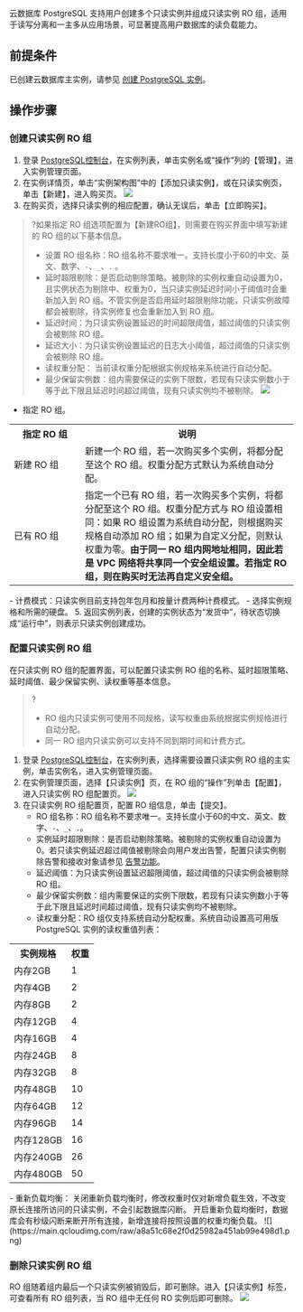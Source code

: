 云数据库 PostgreSQL 支持用户创建多个只读实例并组成只读实例 RO 组，适用于读写分离和一主多从应用场景，可显著提高用户数据库的读负载能力。

## 前提条件
已创建云数据库主实例，请参见 [创建 PostgreSQL 实例](https://cloud.tencent.com/document/product/409/7550)。

## 操作步骤
### 创建只读实例 RO 组
1. 登录 [PostgreSQL控制台](https://console.cloud.tencent.com/postgres/ )，在实例列表，单击实例名或“操作”列的【管理】，进入实例管理页面。
2. 在实例详情页，单击“实例架构图”中的【添加只读实例】，或在只读实例页，单击【新建】，进入购买页。
![](https://main.qcloudimg.com/raw/80577ea0f4f50a3a824c3ce123d9ea63.png)
3. 在购买页，选择只读实例的相应配置，确认无误后，单击【立即购买】。
>?如果指定 RO 组选项配置为【新建RO组】，则需要在购买界面中填写新建的 RO 组的以下基本信息。
>- 设置 RO 组名称：RO 组名称不要求唯一。支持长度小于60的中文、英文、数字、`-`、`_`、`.` 。
>- 延时超限剔除：是否启动剔除策略。被剔除的实例权重自动设置为0，且实例状态为剔除中、权重为0，当只读实例延迟时间小于阈值时会重新加入到 RO 组。不管实例是否启用延时超限剔除功能，只读实例故障都会被剔除，待实例修复也会重新加入到 RO 组。
>- 延迟时间：为只读实例设置延迟的时间超限阈值，超过阈值的只读实例会被剔除 RO 组。
>- 延迟大小：为只读实例设置延迟的日志大小阈值，超过阈值的只读实例会被剔除 RO 组。
>- 读权重分配： 当前读权重分配根据实例规格来系统进行自动分配。
>- 最少保留实例数：组内需要保证的实例下限数，若现有只读实例数小于等于此下限且延迟时间超过阈值，现有只读实例均不被剔除。
>![](https://main.qcloudimg.com/raw/ee281455dbe8abba9f215e743db73aa7.png)
>
 - 指定 RO 组。
 <table>
  <tr>
    <th width="25%">指定 RO 组</th>
    <th width="75%">说明</th>
  </tr>
  <tr>
    <td>新建 RO 组</td>
    <td>新建一个 RO 组，若一次购买多个实例，将都分配至这个 RO 组。权重分配方式默认为系统自动分配。</td>
  </tr>
  <tr>
    <td>已有 RO 组</td>
    <td>指定一个已有 RO 组，若一次购买多个实例，将都分配至这个 RO 组。权重分配方式与 RO 组设置相同：如果 RO 组设置为系统自动分配，则根据购买规格自动添加 RO 组；如果为自定义分配，则默认权重为零。<b>由于同一 RO 组内网地址相同，因此若是 VPC 网络将共享同一个安全组设置。若指定 RO 组，则在购买时无法再自定义安全组。</b></td>
  </tr>
</table>
 - 计费模式：只读实例目前支持包年包月和按量计费两种计费模式。
 - 选择实例规格和所需的硬盘。
5. 返回实例列表，创建的实例状态为“发货中”，待状态切换成“运行中”，则表示只读实例创建成功。


### 配置只读实例 RO 组
在只读实例 RO 组的配置界面，可以配置只读实例 RO 组的名称、延时超限策略、延时阈值、最少保留实例、读权重等基本信息。

>?
>- RO 组内只读实例可使用不同规格，读写权重由系统根据实例规格进行自动分配。
>- 同一 RO 组内只读实例可以支持不同到期时间和计费方式。

1. 登录 [PostgreSQL控制台](https://console.cloud.tencent.com/postgres/ )，在实例列表，选择需要设置只读实例 RO 组的主实例，单击实例名，进入实例管理页面。
2. 在实例管理页面，选择【只读实例】页，在 RO 组的“操作”列单击【配置】，进入只读实例 RO 组配置页。
![](https://main.qcloudimg.com/raw/ab3d308a685aa6d47bccc235a0a98355.png)
3. 在只读实例 RO 组配置页，配置 RO 组信息，单击【提交】。
   - RO 组名称：RO 组名称不要求唯一。支持长度小于60的中文、英文、数字、`-`、`_`、`.`。
   - 实例延时超限剔除：是否启动剔除策略。被剔除的实例权重自动设置为0。若只读实例延迟超过阈值被剔除会向用户发出告警，配置只读实例剔除告警和接收对象请参见 [告警功能](https://cloud.tencent.com/document/product/409/7563)。
   - 延迟阈值：为只读实例设置延迟超限阈值，超过阈值的只读实例会被剔除 RO 组。
   - 最少保留实例数：组内需要保证的实例下限数，若现有只读实例数小于等于此下限且延迟时间超过阈值，现有只读实例均不被剔除。
   - 读权重分配：RO 组仅支持系统自动分配权重。系统自动设置高可用版 PostgreSQL 实例的读权重值列表：
<table>
  <tr>
    <th>实例规格</th>
    <th>权重</th>
  </tr>
  <tr>
		<td>内存2GB</td>
		<td>1</td>
  </tr>
  <tr>
		<td>内存4GB</td>
		<td>2</td>
  </tr>
	  <tr>
		<td>内存8GB</td>
		<td>2</td>
  </tr>
	  <tr>
		<td>内存12GB</td>
		<td>4</td>
  </tr>
	  <tr>
		<td>内存16GB</td>
		<td>4</td>
  </tr>
	  <tr>
		<td>内存24GB</td>
		<td>8</td>
  </tr>
	  <tr>
		<td>内存32GB</td>
		<td>8</td>
  </tr>
	  <tr>
		<td>内存48GB</td>
		<td>10</td>
  </tr>
	  <tr>
		<td>内存64GB</td>
		<td>12</td>
  </tr>
	  <tr>
		<td>内存96GB</td>
		<td>14</td>
  </tr>
	  <tr>
		<td>内存128GB</td>
		<td>16</td>
  </tr>
	  <tr>
		<td>内存240GB</td>
		<td>26</td>
  </tr>  <tr>
		<td>内存480GB</td>
		<td>50</td>
  </tr>
</table> 
 - 重新负载均衡：
   关闭重新负载均衡时，修改权重时仅对新增负载生效，不改变原长连接所访问的只读实例，不会引起数据库闪断。
     开启重新负载均衡时，数据库会有秒级闪断来断开所有连接，新增连接将按照设置的权重均衡负载。
   ![](https://main.qcloudimg.com/raw/a8a51c68e2f0d25982a451ab99e498d1.png)

### 删除只读实例 RO 组
RO 组随着组内最后一个只读实例被销毁后，即可删除。进入【只读实例】标签，可查看所有 RO 组列表，当 RO 组中无任何 RO 实例后即可删除。
![](https://main.qcloudimg.com/raw/80ae414b53bf26624764216f8ccf1265.png)

